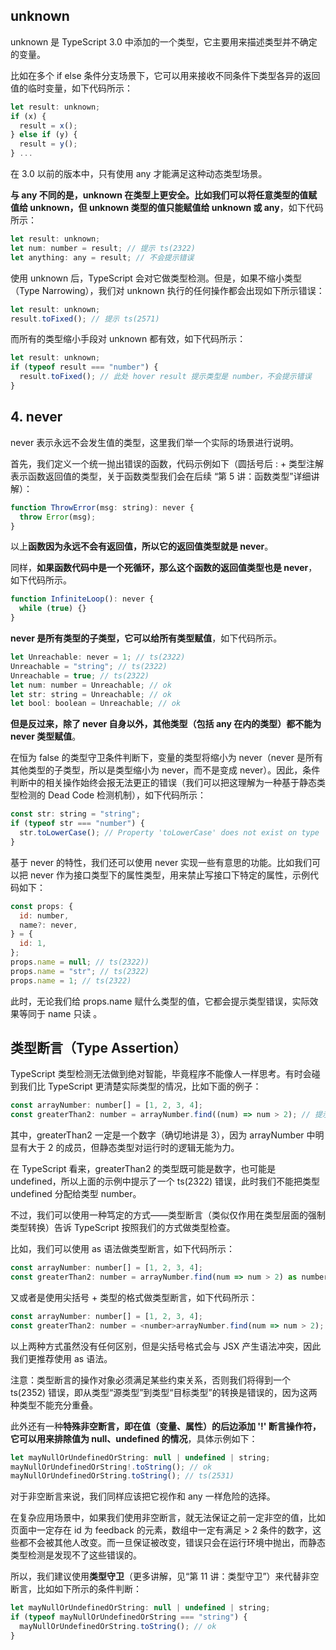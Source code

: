 ## unknown

unknown 是 TypeScript 3.0 中添加的一个类型，它主要用来描述类型并不确定的变量。

比如在多个 if else 条件分支场景下，它可以用来接收不同条件下类型各异的返回值的临时变量，如下代码所示：

```js
let result: unknown;
if (x) {
  result = x();
} else if (y) {
  result = y();
} ...
```

在 3.0 以前的版本中，只有使用 any 才能满足这种动态类型场景。

**与 any 不同的是，unknown 在类型上更安全。比如我们可以将任意类型的值赋值给 unknown，但 unknown 类型的值只能赋值给 unknown 或 any**，如下代码所示：

```js
let result: unknown;
let num: number = result; // 提示 ts(2322)
let anything: any = result; // 不会提示错误
```

使用 unknown 后，TypeScript 会对它做类型检测。但是，如果不缩小类型（Type Narrowing），我们对 unknown 执行的任何操作都会出现如下所示错误：

```js
let result: unknown;
result.toFixed(); // 提示 ts(2571)
```

而所有的类型缩小手段对 unknown 都有效，如下代码所示：

```js
let result: unknown;
if (typeof result === "number") {
  result.toFixed(); // 此处 hover result 提示类型是 number，不会提示错误
}
```

## 4. never

never 表示永远不会发生值的类型，这里我们举一个实际的场景进行说明。

首先，我们定义一个统一抛出错误的函数，代码示例如下（圆括号后 : + 类型注解 表示函数返回值的类型，关于函数类型我们会在后续 “第 5 讲：函数类型”详细讲解）：

```js
function ThrowError(msg: string): never {
  throw Error(msg);
}
```

以上**函数因为永远不会有返回值，所以它的返回值类型就是 never**。

同样，**如果函数代码中是一个死循环，那么这个函数的返回值类型也是 never**，如下代码所示。

```js
function InfiniteLoop(): never {
  while (true) {}
}
```

**never 是所有类型的子类型，它可以给所有类型赋值**，如下代码所示。

```js
let Unreachable: never = 1; // ts(2322)
Unreachable = "string"; // ts(2322)
Unreachable = true; // ts(2322)
let num: number = Unreachable; // ok
let str: string = Unreachable; // ok
let bool: boolean = Unreachable; // ok
```

**但是反过来，除了 never 自身以外，其他类型（包括 any 在内的类型）都不能为 never 类型赋值**。

在恒为 false 的类型守卫条件判断下，变量的类型将缩小为 never（never 是所有其他类型的子类型，所以是类型缩小为 never，而不是变成 never）。因此，条件判断中的相关操作始终会报无法更正的错误（我们可以把这理解为一种基于静态类型检测的 Dead Code 检测机制），如下代码所示：

```js
const str: string = "string";
if (typeof str === "number") {
  str.toLowerCase(); // Property 'toLowerCase' does not exist on type 'never'.ts(2339)
}
```

基于 never 的特性，我们还可以使用 never 实现一些有意思的功能。比如我们可以把 never 作为接口类型下的属性类型，用来禁止写接口下特定的属性，示例代码如下：

```js
const props: {
  id: number,
  name?: never,
} = {
  id: 1,
};
props.name = null; // ts(2322))
props.name = "str"; // ts(2322)
props.name = 1; // ts(2322)
```

此时，无论我们给 props.name 赋什么类型的值，它都会提示类型错误，实际效果等同于 name 只读 。

## 类型断言（Type Assertion）

TypeScript 类型检测无法做到绝对智能，毕竟程序不能像人一样思考。有时会碰到我们比 TypeScript 更清楚实际类型的情况，比如下面的例子：

```js
const arrayNumber: number[] = [1, 2, 3, 4];
const greaterThan2: number = arrayNumber.find((num) => num > 2); // 提示 ts(2322)
```

其中，greaterThan2 一定是一个数字（确切地讲是 3），因为 arrayNumber 中明显有大于 2 的成员，但静态类型对运行时的逻辑无能为力。

在 TypeScript 看来，greaterThan2 的类型既可能是数字，也可能是 undefined，所以上面的示例中提示了一个 ts(2322) 错误，此时我们不能把类型 undefined 分配给类型 number。

不过，我们可以使用一种笃定的方式——类型断言（类似仅作用在类型层面的强制类型转换）告诉 TypeScript 按照我们的方式做类型检查。

比如，我们可以使用 as 语法做类型断言，如下代码所示：

```js
const arrayNumber: number[] = [1, 2, 3, 4];
const greaterThan2: number = arrayNumber.find(num => num > 2) as number;
```

又或者是使用尖括号 + 类型的格式做类型断言，如下代码所示：

```js
const arrayNumber: number[] = [1, 2, 3, 4];
const greaterThan2: number = <number>arrayNumber.find(num => num > 2);
```

以上两种方式虽然没有任何区别，但是尖括号格式会与 JSX 产生语法冲突，因此我们更推荐使用 as 语法。

注意：类型断言的操作对象必须满足某些约束关系，否则我们将得到一个 ts(2352) 错误，即从类型“源类型”到类型“目标类型”的转换是错误的，因为这两种类型不能充分重叠。

此外还有一种**特殊非空断言，即在值（变量、属性）的后边添加 '!' 断言操作符，它可以用来排除值为 null、undefined 的情况**，具体示例如下：

```js
let mayNullOrUndefinedOrString: null | undefined | string;
mayNullOrUndefinedOrString!.toString(); // ok
mayNullOrUndefinedOrString.toString(); // ts(2531)
```

对于非空断言来说，我们同样应该把它视作和 any 一样危险的选择。

在复杂应用场景中，如果我们使用非空断言，就无法保证之前一定非空的值，比如页面中一定存在 id 为 feedback 的元素，数组中一定有满足 > 2 条件的数字，这些都不会被其他人改变。而一旦保证被改变，错误只会在运行环境中抛出，而静态类型检测是发现不了这些错误的。

所以，我们建议使用**类型守卫**（更多讲解，见“第 11 讲：类型守卫”）来代替非空断言，比如如下所示的条件判断：

```js
let mayNullOrUndefinedOrString: null | undefined | string;
if (typeof mayNullOrUndefinedOrString === "string") {
  mayNullOrUndefinedOrString.toString(); // ok
}
```
